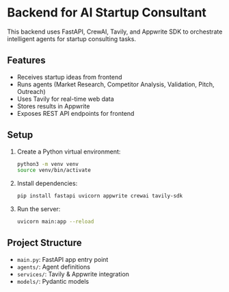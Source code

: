 # Backend for AI Startup Consultant

This backend uses FastAPI, CrewAI, Tavily, and Appwrite SDK to orchestrate intelligent agents for startup consulting tasks.

## Features
- Receives startup ideas from frontend
- Runs agents (Market Research, Competitor Analysis, Validation, Pitch, Outreach)
- Uses Tavily for real-time web data
- Stores results in Appwrite
- Exposes REST API endpoints for frontend

## Setup
1. Create a Python virtual environment:
   ```bash
   python3 -m venv venv
   source venv/bin/activate
   ```
2. Install dependencies:
   ```bash
   pip install fastapi uvicorn appwrite crewai tavily-sdk
   ```
3. Run the server:
   ```bash
   uvicorn main:app --reload
   ```

## Project Structure
- `main.py`: FastAPI app entry point
- `agents/`: Agent definitions
- `services/`: Tavily & Appwrite integration
- `models/`: Pydantic models
